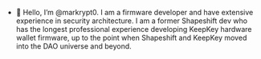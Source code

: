 - 👋 Hello, I’m @markrypt0. I am a firmware developer and have extensive experience in security architecture. I am a former Shapeshift dev who has the longest professional experience developing KeepKey hardware wallet firmware, up to the point when Shapeshift and KeepKey moved into the DAO universe and beyond.
